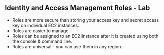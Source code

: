 ## Identity and Access Management Roles - Lab

- Roles are more secure than storing your access key and secret access key on individual EC2 instances.
- Roles are easier to manage.
- Roles can be assigned to an EC2 instance after it is created using both the console & command line.
- Roles are universal - you can use them in any region.
